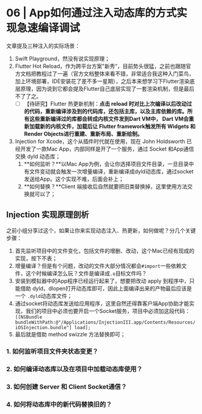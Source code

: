 #  06 | App如何通过注入动态库的方式实现急速编译调试

文章提及三种注入的实际场景：

1. Swift Playground，然没有说实现原理；
2. Flutter Hot Reload，作为跨平台方案"新秀“，目前势头很猛，之前也跟随官方文档把教程过了一遍（官方文档整体来看不错，非常适合我这种入门菜鸟，加上环境部署，IDE安装花了差不多一星期），之后本来想学习下Flutter渲染底层原理，因为说到它都会提及Flutter自己底层实现了一套渲染机制，但是最后不了了之。
   * [ ] 【待研究】Flutter 热更新机制：**点击 reload 时对比上次编译以后改动过的代码，重新编译涉及到的代码库，还包括主库，以及主库依赖的库。所有这些重新编译过的库都会转成内核文件发到Dart VM中， Dart VM会重新加载新的内核文件，加载后让 Flutter framework触发所有 Widgets 和Render Objects进行重建、重新布局、重新绘制。**
3. Injection for Xcode，这个从插件时代就在使用，现在 John Holdsworth 已经开发了一款Mac App，内部同样是开了一个服务，通过 Socket 和App通信交换 dyld 动态库；
   1. **如何监听？**以Mac App为例，会让你选择项目文件目录，一旦目录中有文件变动就会触发一次增量编译，重新编译成dyld动态库，通过socket发送给App。这个实现不难，后面会补上；
   2. **如何替换？**Client 端接收后自然就要把旧类替换掉，这里使用方法交换就可以了；

## Injection 实现原理剖析

之前小组分享过这个，如果让你来实现动态注入、热更新，如何做呢？分几个关键步骤：

1. 首先监听项目中的文件变化，包括文件的增删、改动，这个Mac已经有现成的实现，按下不表；
2. 增量编译？但是有个问题，改动的文件大部分情况都会`#import`一些依赖文件，这个时候编译怎么玩？文件是编译成`.o`目标文件吗？
3. 安装到模拟器中的App程序已经运行起来了，想要把改动 apply 到程序中，只能借助 dyld，dlopen打开动态库即可，因此上面编译出来的产物最后应该是一个 `.dyld`动态库文件；
4. 通过socket将动态库发送给应用程序，这里自然还得靠客户端App协助才能实现，我们的项目中必须也要开启一个Socket服务，项目中必须加这段代码： ` [[NSBundle bundleWithPath:@"/Applications/InjectionIII.app/Contents/Resources/iOSInjection.bundle"] load];`
5. 最后就是借助 method swizzle 方法替换即可；



### 1. 如何监听项目文件夹状态变更？

### 2. 如何编译动态库以及在项目中加载动态库使用？

### 3. 如何创建 Server 和 Client Socket通信？

### 4. 如何将动态库中的新代码替换旧的？







































